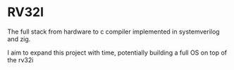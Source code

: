 # RV32I

The full stack from hardware to c compiler implemented in systemverilog and zig.

I aim to expand this project with time, potentially building a full OS on top of the rv32i